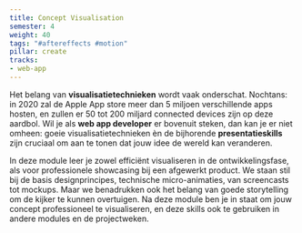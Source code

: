 ```yaml
---
title: Concept Visualisation
semester: 4
weight: 40
tags: "#aftereffects #motion"
pillar: create
tracks:
- web-app
---
```


Het belang van **visualisatietechnieken** wordt vaak onderschat. Nochtans: in 2020 zal de Apple App store meer dan 5 miljoen verschillende apps hosten, en zullen er 50 tot 200 miljard connected devices zijn op deze aardbol. Wil je als **web app developer** er bovenuit steken, dan kan je er niet omheen: goeie visualisatietechnieken èn de bijhorende **presentatieskills** zijn cruciaal om aan te tonen dat jouw idee de wereld kan veranderen.

In deze module leer je zowel efficiënt visualiseren in de ontwikkelingsfase, als voor professionele showcasing bij een afgewerkt product. We staan stil bij de basis designprincipes, technische micro-animaties, van screencasts tot mockups. Maar we benadrukken ook het belang van goede storytelling om de kijker te kunnen overtuigen. Na deze module ben je in staat om jouw concept professioneel te visualiseren, en deze skills ook te gebruiken in andere modules en de projectweken.
